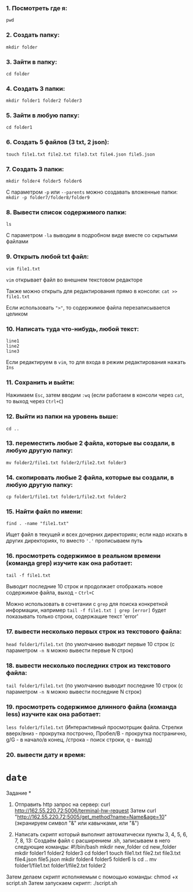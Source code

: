 ### 1. Посмотреть где я: 
```pwd```

### 2. Создать папку: 
```mkdir folder```

### 3. Зайти в папку: 
```cd folder```

### 4. Создать 3 папки: 
```mkdir folder1 folder2 folder3```

### 5. Зайти в любую папку: 
```cd folder1```

### 6. Создать 5 файлов (3 txt, 2 json): 
```touch file1.txt file2.txt file3.txt file4.json file5.json```

### 7. Создать 3 папки: 
```mkdir folder4 folder5 folder6``` 

С параметром ```-p``` или ```--parents``` можно создавать вложенные папки: ```mkdir -p folder7/folder8/folder9```

### 8. Вывести список содержимого папки: 
```ls```

С параметром ```-la``` выводим в подробном виде вместе со скрытыми файлами

### 9. Открыть любой txt файл: 
```vim file1.txt```

```vim``` открывает файл во внешнем текстовом редакторе 

Также можно открыть для редактирования прямо в консоли: ```cat >> file1.txt```

Если использовать ```">"```, то содержимое файла перезаписывается целиком

### 10. Написать туда что-нибудь, любой текст: 
```
line1
line2
line3
```

Если редактируем в ```vim```, то для входа в режим редактирования нажать ```Ins```

### 11. Сохранить и выйти: 
Нажимаем `Esc`, затем вводим `:wq` (если работаем в консоли через `cat`, то выход через `Ctrl+C`)

### 12. Выйти из папки на уровень выше: 
`cd ..`

### 13. переместить любые 2 файла, которые вы создали, в любую другую папку: 
`mv folder2/file1.txt folder2/file2.txt folder3`

### 14. скопировать любые 2 файла, которые вы создали, в любую другую папку: 
`cp folder1/file1.txt folder1/file2.txt folder2`

### 15. Найти файл по имени: 
`find . -name "file1.txt"` 

Ищет файл в текущей и всех дочерних директориях; если надо искать в других директориях, то вместо `'.'` прописываем путь

### 16. просмотреть содержимое в реальном времени (команда grep) изучите как она работает:
`tail -f file1.txt` 

Выводит последние 10 строк и продолжает отображать новое содержимое файла, выход - `Ctrl+C`

Можно использовать в сочетании с `grep` для поиска конкретной информации, например `tail -f file1.txt | grep [error]` будет показывать только строки, содержащие текст 'error'

### 17. вывести несколько первых строк из текстового файла: 
`head folder1/file1.txt` (по умолчанию выводит первые 10 строк (с параметром `-n N` можно вывести первые N строк)

### 18. вывести несколько последних строк из текстового файла: 
`tail folder1/file1.txt` (по умолчанию выводит последние 10 строк (с параметром `-n N` можно вывести последние N строк)

### 19. просмотреть содержимое длинного файла (команда less) изучите как она работает: 
`less folder1/file1.txt` (Интерактивный просмотрщик файла. Стрелки вверх/вниз - прокрутка построчно, Пробел/B - прокрутка постранично, g/G - в начало/в конец, /строка - поиск строки, q - выход)

### 20. вывести дату и время: 
`date`
=========

Задание *
1) Отправить http запрос на сервер:
curl http://162.55.220.72:5006/terminal-hw-request
Затем
curl "http://162.55.220.72:5005/get_method?name=Name&age=10" (экранируем символ "&" или кавычками, или "\&")

2) Написать скрипт который выполнит автоматически пункты 3, 4, 5, 6, 7, 8, 13:
Создаём файл с расширением .sh, записываем в него следующие команды:
#!/bin/bash
mkdir new_folder
cd new_folder
mkdir folder1 folder2 folder3
cd folder1
touch file1.txt file2.txt file3.txt file4.json file5.json
mkdir folder4 folder5 folder6
ls
cd ..
mv folder1/file1.txt folder1/file2.txt folder2

Затем делаем скрипт исполняемым с помощью команды: chmod +x script.sh
Затем запускаем скрипт: ./script.sh 

